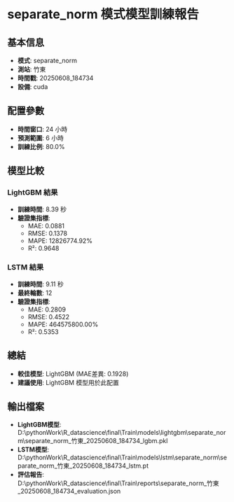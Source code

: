 
# separate_norm 模式模型訓練報告

## 基本信息
- **模式**: separate_norm
- **測站**: 竹東
- **時間戳**: 20250608_184734
- **設備**: cuda

## 配置參數
- **時間窗口**: 24 小時
- **預測範圍**: 6 小時
- **訓練比例**: 80.0%

## 模型比較

### LightGBM 結果

- **訓練時間**: 8.39 秒
- **驗證集指標**:
  - MAE: 0.0881
  - RMSE: 0.1378
  - MAPE: 12826774.92%
  - R²: 0.9648

### LSTM 結果

- **訓練時間**: 9.11 秒
- **最終輪數**: 12
- **驗證集指標**:
  - MAE: 0.2809
  - RMSE: 0.4522
  - MAPE: 464575800.00%
  - R²: 0.5353

## 總結

- **較佳模型**: LightGBM (MAE差異: 0.1928)
- **建議使用**: LightGBM 模型用於此配置


## 輸出檔案
- **LightGBM模型**: D:\pythonWork\R_datascience\final\Train\models\lightgbm\separate_norm\separate_norm_竹東_20250608_184734_lgbm.pkl
- **LSTM模型**: D:\pythonWork\R_datascience\final\Train\models\lstm\separate_norm\separate_norm_竹東_20250608_184734_lstm.pt
- **評估報告**: D:\pythonWork\R_datascience\final\Train\reports\separate_norm_竹東_20250608_184734_evaluation.json

